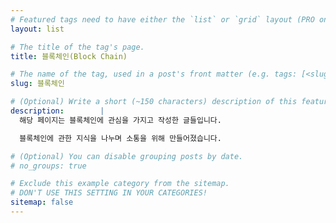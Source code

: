 ```yaml
---
# Featured tags need to have either the `list` or `grid` layout (PRO only).
layout: list

# The title of the tag's page.
title: 블록체인(Block Chain)

# The name of the tag, used in a post's front matter (e.g. tags: [<slug>]).
slug: 블록체인

# (Optional) Write a short (~150 characters) description of this featured tag.
description:        |
  해당 페이지는 블록체인에 관심을 가지고 작성한 글들입니다. 

  블록체인에 관한 지식을 나누며 소통을 위해 만들어졌습니다.

# (Optional) You can disable grouping posts by date.
# no_groups: true

# Exclude this example category from the sitemap.
# DON'T USE THIS SETTING IN YOUR CATEGORIES!
sitemap: false
---
```

